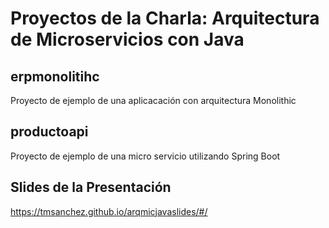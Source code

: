 # Proyectos de la Charla: Arquitectura de Microservicios con Java

## erpmonolitihc

Proyecto de ejemplo de una aplicacación con arquitectura Monolithic

## productoapi

Proyecto de ejemplo de una micro servicio utilizando Spring Boot

## Slides de la Presentación

https://tmsanchez.github.io/arqmicjavaslides/#/

